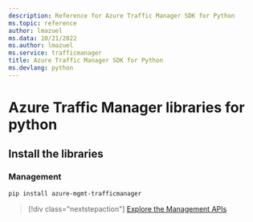```yaml
---
description: Reference for Azure Traffic Manager SDK for Python
ms.topic: reference
author: lmazuel
ms.data: 10/21/2022
ms.author: lmazuel
ms.service: trafficmanager
title: Azure Traffic Manager SDK for Python
ms.devlang: python
---
```

# Azure Traffic Manager libraries for python

## Install the libraries

### Management

```bash
pip install azure-mgmt-trafficmanager
```

> [!div class="nextstepaction"]
> [Explore the Management APIs](/python/api/overview/azure/trafficmanager/management)